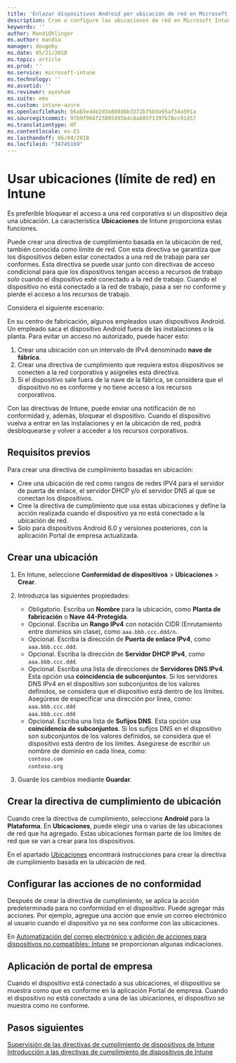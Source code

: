 ```yaml
---
title: 'Enlazar dispositivos Android por ubicación de red en Microsoft Intune: Azure | Microsoft Docs'
description: Cree o configure las ubicaciones de red en Microsoft Intune para dispositivos Android. Puede marcar dispositivos como no conformes en función de la ubicación de red del dispositivo. Si el dispositivo está fuera de la ubicación de red, puede bloquear el acceso a los recursos de la empresa.
keywords: ''
author: MandiOhlinger
ms.author: mandia
manager: dougeby
ms.date: 05/21/2018
ms.topic: article
ms.prod: ''
ms.service: microsoft-intune
ms.technology: ''
ms.assetid: ''
ms.reviewer: ayesham
ms.suite: ems
ms.custom: intune-azure
ms.openlocfilehash: b6ab5e4de2d3a888d6b3372b75b9a95af54a591a
ms.sourcegitcommit: 97b9f966f23895495b4c8a685f1397b78cc01d57
ms.translationtype: HT
ms.contentlocale: es-ES
ms.lasthandoff: 06/04/2018
ms.locfileid: "34745169"
---
```

# <a name="use-locations-network-fence-in-intune"></a>Usar ubicaciones (límite de red) en Intune

Es preferible bloquear el acceso a una red corporativa si un dispositivo deja una ubicación. La característica **Ubicaciones** de Intune proporciona estas funciones. 

Puede crear una directiva de cumplimiento basada en la ubicación de red, también conocida como límite de red. Con esta directiva se garantiza que los dispositivos deben estar conectados a una red de trabajo para ser conformes. Esta directiva se puede usar junto con directivas de acceso condicional para que los dispositivos tengan acceso a recursos de trabajo *solo* cuando el dispositivo esté conectado a la red de trabajo. Cuando el dispositivo no está conectado a la red de trabajo, pasa a ser no conforme y pierde el acceso a los recursos de trabajo.

Considera el siguiente escenario:

En su centro de fabricación, algunos empleados usan dispositivos Android. Un empleado saca el dispositivo Android fuera de las instalaciones o la planta. Para evitar un acceso no autorizado, puede hacer esto:

1. Crear una ubicación con un intervalo de IPv4 denominado **nave de fábrica**.
2. Crear una directiva de cumplimiento que requiera estos dispositivos se conecten a la red corporativa y asígneles esta directiva.
3. Si el dispositivo sale fuera de la nave de la fábrica, se considera que el dispositivo no es conforme y no tiene acceso a los recursos corporativos.

Con las directivas de Intune, puede enviar una notificación de no conformidad y, además, bloquear el dispositivo. Cuando el dispositivo vuelva a entrar en las instalaciones y en la ubicación de red, podrá desbloquearse y volver a acceder a los recursos corporativos.

## <a name="prerequisites"></a>Requisitos previos

Para crear una directiva de cumplimiento basadas en ubicación:

- Cree una ubicación de red como rangos de redes IPV4 para el servidor de puerta de enlace, el servidor DHCP y/o el servidor DNS al que se conectan los dispositivos.
- Cree la directiva de cumplimiento que usa estas ubicaciones y define la acción realizada cuando el dispositivo ya no está conectado a la ubicación de red.
- Solo para dispositivos Android 6.0 y versiones posteriores, con la aplicación Portal de empresa actualizada.

## <a name="create-a-location"></a>Crear una ubicación

1. En Intune, seleccione **Conformidad de dispositivos** > **Ubicaciones** > **Crear**.

2. Introduzca las siguientes propiedades:  

   - Obligatorio. Escriba un **Nombre** para la ubicación, como **Planta de fabricación** o **Nave 44-Protegida**.
   - Opcional. Escriba un **Rango IPv4** con notación CIDR (Enrutamiento entre dominios sin clase), como `aaa.bbb.ccc.ddd/n`.
   - Opcional. Escriba la dirección de **Puerta de enlace IPv4**, como `aaa.bbb.ccc.ddd`.
   - Opcional. Escriba la dirección de **Servidor DHCP IPv4**, como `aaa.bbb.ccc.ddd`.
   - Opcional. Escriba una lista de direcciones de **Servidores DNS IPv4**. Esta opción usa **coincidencia de subconjuntos**. Si los servidores DNS IPv4 en el dispositivo son subconjuntos de los valores definidos, se considera que el dispositivo está dentro de los límites. Asegúrese de especificar una dirección por línea, como:  
     `aaa.bbb.ccc.ddd`  
     `aaa.bbb.ccc.ddd`
   - Opcional. Escriba una lista de **Sufijos DNS**. Esta opción usa **coincidencia de subconjuntos**. Si los sufijos DNS en el dispositivo son subconjuntos de los valores definidos, se considera que el dispositivo está dentro de los límites. Asegúrese de escribir un nombre de dominio en cada línea, como:  
     `contoso.com`  
     `contoso.org`

3. Guarde los cambios mediante **Guardar**.

## <a name="create-the-location-compliance-policy"></a>Crear la directiva de cumplimiento de ubicación

Cuando cree la directiva de cumplimiento, seleccione **Android** para la **Plataforma**. En **Ubicaciones**, puede elegir una o varias de las ubicaciones de red que ha agregado. Estas ubicaciones forman parte de los límites de red que se van a crear para los dispositivos.

En el apartado [Ubicaciones](compliance-policy-create-android.md#locations) encontrará instrucciones para crear la directiva de cumplimiento basada en la ubicación de red.

## <a name="configure-the-actions-for-noncompliance"></a>Configurar las acciones de no conformidad

Después de crear la directiva de cumplimiento, se aplica la acción predeterminada para no conformidad en el dispositivo. Puede agregar más acciones. Por ejemplo, agregue una acción que envíe un correo electrónico al usuario cuando el dispositivo ya no sea conforme con las ubicaciones.

En [Automatización del correo electrónico y adición de acciones para dispositivos no compatibles: Intune](actions-for-noncompliance.md) se proporcionan algunas indicaciones.

## <a name="company-portal-app"></a>Aplicación de portal de empresa

Cuando el dispositivo está conectado a sus ubicaciones, el dispositivo se muestra como que es conforme en la aplicación Portal de empresa. Cuando el dispositivo no está conectado a una de las ubicaciones, el dispositivo se muestra como no conforme.

## <a name="next-steps"></a>Pasos siguientes
[Supervisión de las directivas de cumplimiento de dispositivos de Intune](compliance-policy-monitor.md)  
[Introducción a las directivas de cumplimiento de dispositivos de Intune](device-compliance-get-started.md)
